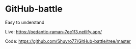 # GitHub-battle
Easy to understand

Live: https://pedantic-raman-7ee1f3.netlify.app/

Code: https://github.com/Shuvro77/GitHub-battle/tree/master
